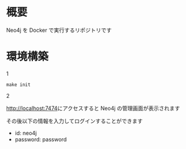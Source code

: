 # 概要

Neo4j を Docker で実行するリポジトリです

# 環境構築

1

```
make init
```

2

[http://localhost:7474](http://localhost:7474)にアクセスすると Neo4j の管理画面が表示されます

その後以下の情報を入力してログインすることができます

- id: neo4j
- password: password
